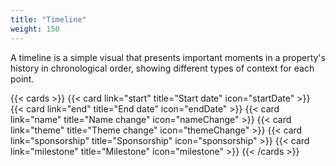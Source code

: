 ```yaml
---
title: "Timeline"
weight: 150
---
```


A timeline is a simple visual that presents important moments in a property's history in chronological order, showing different types of context for each point.

{{< cards  >}}
  {{< card link="start" title="Start date" icon="startDate" >}}
  {{< card link="end" title="End date" icon="endDate" >}}
  {{< card link="name" title="Name change" icon="nameChange" >}}
  {{< card link="theme" title="Theme change" icon="themeChange" >}}
  {{< card link="sponsorship" title="Sponsorship" icon="sponsorship" >}}
  {{< card link="milestone" title="Milestone" icon="milestone" >}}
{{< /cards >}}